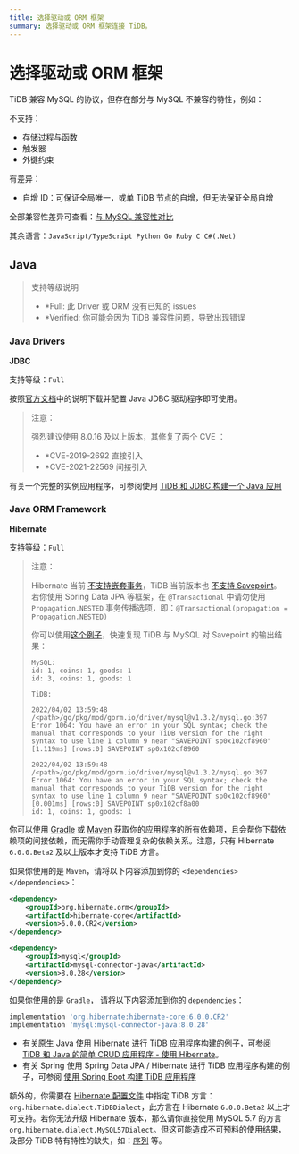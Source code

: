 ```yaml
---
title: 选择驱动或 ORM 框架
summary: 选择驱动或 ORM 框架连接 TiDB。
---
```


# 选择驱动或 ORM 框架

TiDB 兼容 MySQL 的协议，但存在部分与 MySQL 不兼容的特性，例如：

不支持：

- 存储过程与函数
- 触发器
- 外键约束

有差异：

- 自增 ID：可保证全局唯一，或单 TiDB 节点的自增，但无法保证全局自增

全部兼容性差异可查看：[与 MySQL 兼容性对比](https://docs.pingcap.com/zh/tidb/stable/mysql-compatibility)

其余语言：`JavaScript/TypeScript Python Go Ruby C C#(.Net)`

## Java

> 支持等级说明
>
> - \*Full: 此 Driver 或 ORM 没有已知的 issues
> - \*Verified: 你可能会因为 TiDB 兼容性问题，导致出现错误

### Java Drivers

**JDBC**

支持等级：`Full`

按照[官方文档](https://dev.mysql.com/doc/connector-j/8.0/en/)中的说明下载并配置 Java JDBC 驱动程序即可使用。

> 注意：
>
> 强烈建议使用 8.0.16 及以上版本，其修复了两个 CVE ：
>
> - \*CVE-2019-2692 直接引入
> - \*CVE-2021-22569 间接引入

有关一个完整的实例应用程序，可参阅使用 [TiDB 和 JDBC 构建一个 Java 应用](/develop/sample-application-java.md#步骤-2-获取代码)

### Java ORM Framework

**Hibernate**

支持等级：`Full`

> 注意：
>
> Hibernate 当前 [不支持嵌套事务](https://stackoverflow.com/questions/37927208/nested-transaction-in-spring-app-with-jpa-postgres)，TiDB 当前版本也 [不支持 Savepoint](https://github.com/pingcap/tidb/issues/6840)。
> 若你使用 Spring Data JPA 等框架，在 `@Transactional` 中请勿使用 `Propagation.NESTED` 事务传播选项，即：`@Transactional(propagation = Propagation.NESTED)`
>
> 你可以使用[这个例子](https://github.com/Icemap/tidb-savepoint)，快速复现 TiDB 与 MySQL 对 Savepoint 的输出结果：
>
> ```
> MySQL:
> id: 1, coins: 1, goods: 1
> id: 3, coins: 1, goods: 1
>
> TiDB:
>
> 2022/04/02 13:59:48 /<path>/go/pkg/mod/gorm.io/driver/mysql@v1.3.2/mysql.go:397 Error 1064: You have an error in your SQL syntax; check the manual that corresponds to your TiDB version for the right syntax to use line 1 column 9 near "SAVEPOINT sp0x102cf8960"
> [1.119ms] [rows:0] SAVEPOINT sp0x102cf8960
>
> 2022/04/02 13:59:48 /<path>/go/pkg/mod/gorm.io/driver/mysql@v1.3.2/mysql.go:397 Error 1064: You have an error in your SQL syntax; check the manual that corresponds to your TiDB version for the right syntax to use line 1 column 9 near "SAVEPOINT sp0x102cf8960"
> [0.001ms] [rows:0] SAVEPOINT sp0x102cf8a00
> id: 1, coins: 1, goods: 1
> ```

你可以使用 [Gradle](https://gradle.org/install) 或 [Maven](https://maven.apache.org/install.html) 获取你的应用程序的所有依赖项，且会帮你下载依赖项的间接依赖，而无需你手动管理复杂的依赖关系。注意，只有 Hibernate `6.0.0.Beta2` 及以上版本才支持 TiDB 方言。

如果你使用的是 `Maven`，请将以下内容添加到你的 `<dependencies></dependencies>`：

```xml
<dependency>
    <groupId>org.hibernate.orm</groupId>
    <artifactId>hibernate-core</artifactId>
    <version>6.0.0.CR2</version>
</dependency>

<dependency>
    <groupId>mysql</groupId>
    <artifactId>mysql-connector-java</artifactId>
    <version>8.0.28</version>
</dependency>
```

如果你使用的是 `Gradle`， 请将以下内容添加到你的 `dependencies`：

```gradle
implementation 'org.hibernate:hibernate-core:6.0.0.CR2'
implementation 'mysql:mysql-connector-java:8.0.28'
```

- 有关原生 Java 使用 Hibernate 进行 TiDB 应用程序构建的例子，可参阅 [TiDB 和 Java 的简单 CRUD 应用程序 - 使用 Hibernate](/develop/sample-application-java.md#步骤-2-获取代码)。
- 有关 Spring 使用 Spring Data JPA / Hibernate 进行 TiDB 应用程序构建的例子，可参阅 [使用 Spring Boot 构建 TiDB 应用程序](/develop/sample-application-spring-boot.md)

额外的，你需要在 [Hibernate 配置文件](https://www.tutorialspoint.com/hibernate/hibernate_configuration.htm) 中指定 TiDB 方言： `org.hibernate.dialect.TiDBDialect`，此方言在 Hibernate `6.0.0.Beta2` 以上才可支持。若你无法升级 Hibernate 版本，那么请你直接使用 MySQL 5.7 的方言 `org.hibernate.dialect.MySQL57Dialect`。但这可能造成不可预料的使用结果，及部分 TiDB 特有特性的缺失，如：[序列](https://docs.pingcap.com/zh/tidb/stable/sql-statement-create-sequence) 等。
